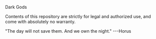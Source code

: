 Dark Gods

Contents of this repository are strictly for legal and authorized use, and come with absolutely no warranty.

"The day will not save them. And we own the night." ---Horus 
